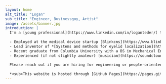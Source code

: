 ```yaml
---
layout: home
alt_title: "Logan"
sub_title: "Engineer, Businessguy, Artist"
image: /assets/banner.jpg
introduction: |
  I'm a [young professional](https://www.linkedin.com/in/loganteder/) trying to lead into my next career move. Some things about me:
  
  - Employed at the medical device startup [Blinkcns](https://www.blinkcns.com/) (Charleston, SC) for over four years in various roles involving hardware engineering, programming, management, and design.
  - Lead inventor of *[Systems and methods for eyelid localization](https://patents.google.com/patent/US20220383502A1/en)* and an inventor of *[A blink reflex monitoring device](https://patents.google.com/patent/WO2022261316A1/en)*, both with Blinkcns.
  - Recent graduate from Columbia University with a BS in Mechanical Engineering.
  - Experienced (if not slightly amateur) [musician](https://soundcloud.com/loganted) and [actor](https://charlestonstage.com/helium-cast-2018) with a bit of formal training in each.
  
  Please reach out if you are hiring for engineering or people-oriented roles, or if you would like to collaborate on something. You'll find I'm an apt learner!
  
  *<sub>This website is hosted through [GitHub Pages](https://pages.github.com/), source available [here](https://github.com/LTeder/lteder.github.io).</sub>*
---
```

